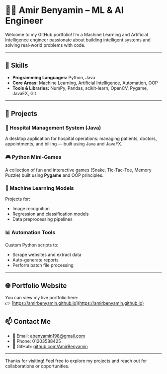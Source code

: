 # 👨‍💻 Amir Benyamin – ML & AI Engineer

Welcome to my GitHub portfolio! I’m a Machine Learning and Artificial Intelligence engineer passionate about building intelligent systems and solving real-world problems with code.

---

## 🔧 Skills

- **Programming Languages:** Python, Java
- **Core Areas:** Machine Learning, Artificial Intelligence, Automation, OOP
- **Tools & Libraries:** NumPy, Pandas, scikit-learn, OpenCV, Pygame, JavaFX, Git

---

## 🧠 Projects

### 🏥 Hospital Management System (Java)
A desktop application for hospital operations: managing patients, doctors, appointments, and billing — built using Java and JavaFX.

### 🎮 Python Mini-Games
A collection of fun and interactive games (Snake, Tic-Tac-Toe, Memory Puzzle) built using **Pygame** and OOP principles.

### 🤖 Machine Learning Models
Projects for:
- Image recognition
- Regression and classification models
- Data preprocessing pipelines

### 📊 Automation Tools
Custom Python scripts to:
- Scrape websites and extract data
- Auto-generate reports
- Perform batch file processing

---

## 🌐 Portfolio Website

You can view my live portfolio here:  
👉 [https://amirbenyamin.github.io](https://amirbenyamin.github.io)


## 📫 Contact Me

- 📧 Email: abenyamin198@gmail.com  
- 📱 Phone: 01203588425  
- 🐙 GitHub: [github.com/AmirBenyamin](https://github.com/AmirBenyamin)

---

Thanks for visiting! Feel free to explore my projects and reach out for collaborations or opportunities.
